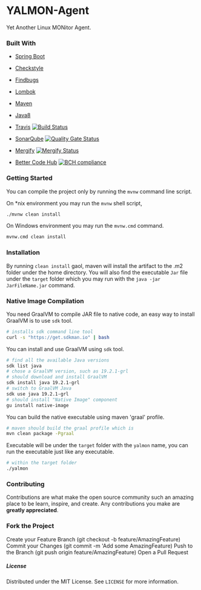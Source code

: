 # YALMON-Agent
Yet Another Linux MONitor Agent.

### Built With

- [Spring Boot](https://start.spring.io)
- [Checkstyle](http://checkstyle.sourceforge.net/)
- [Findbugs](http://findbugs.sourceforge.net/)
- [Lombok](https://projectlombok.org/)
- [Maven](https://maven.apache.org/)
- [Java8](https://openjdk.java.net/install/)

- [Travis](https://travis-ci.org/) [![Build Status](https://travis-ci.org/canmogol/yalmon-agent.svg?branch=master)](https://travis-ci.org/canmogol/yalmon-agent)
- [SonarQube](https://sonarcloud.io/dashboard?id=com.yalmon%3Ayalmon-agent) [![Quality Gate Status](https://sonarcloud.io/api/project_badges/measure?project=com.yalmon%3Ayalmon-agent&metric=alert_status)](https://sonarcloud.io/dashboard?id=com.yalmon%3Ayalmon-agent)
- [Mergify](https://mergify.io) [![Mergify Status](https://img.shields.io/endpoint.svg?url=https://gh.mergify.io/badges/canmogol/yalmon-agent&style=flat)](https://mergify.io)
- [Better Code Hub](https://bettercodehub.com) [![BCH compliance](https://bettercodehub.com/edge/badge/canmogol/yalmon-agent?branch=master)](https://bettercodehub.com/)

### Getting Started

You can compile the project only by running the `mvnw` command line script.

On *nix environment you may run the `mvnw` shell script,
```bash
./mvnw clean install
```

On Windows environment you may run the `mvnw.cmd` command.
```bash
mvnw.cmd clean install
```

### Installation

By running `clean install` gaol, maven will install the artifact to the .m2 folder
under the home directory. You will also find the executable `Jar` file under the
`target` folder which you may run with the `java -jar JarFileName.jar` command.

### Native Image Compilation

You need GraalVM to compile JAR file to native code, 
an easy way to install GraalVM is to use `sdk` tool.

```bash
# installs sdk command line tool  
curl -s "https://get.sdkman.io" | bash
```

You can install and use GraalVM using `sdk` tool.

```bash
# find all the available Java versions
sdk list java
# chose a GraalVM version, such as 19.2.1-grl
# should download and install GraalVM
sdk install java 19.2.1-grl
# switch to GraalVM Java
sdk use java 19.2.1-grl
# should install "Native Image" component
gu install native-image
```

You can build the native executable using maven 'graal' profile.

```bash
# maven should build the graal profile which is  
mvn clean package -Pgraal
```

Executable will be under the `target` folder with the `yalmon` name, 
you can run the executable just like any executable. 

```bash
# within the target folder
./yalmon
```

### Contributing
Contributions are what make the open source community such an amazing place to be learn,
inspire, and create. Any contributions you make are **greatly appreciated**.

### Fork the Project
Create your Feature Branch (git checkout -b feature/AmazingFeature)
Commit your Changes (git commit -m 'Add some AmazingFeature)
Push to the Branch (git push origin feature/AmazingFeature)
Open a Pull Request

##### License
Distributed under the MIT License. See `LICENSE` for more information.

